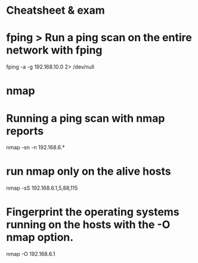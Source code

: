 # Cheatsheet & exam

# fping > Run a ping scan on the entire network with fping
  fping -a -g 192.168.10.0 2> /dev/null

# nmap 
  # Running a ping scan with nmap reports
  nmap -sn -n 192.168.6.* 

  # run nmap only on the alive hosts
  nmap -sS 192.168.6.1,5,88,115 

  # Fingerprint the operating systems running on the hosts with the -O nmap option.
  nmap -O 192.168.6.1 
